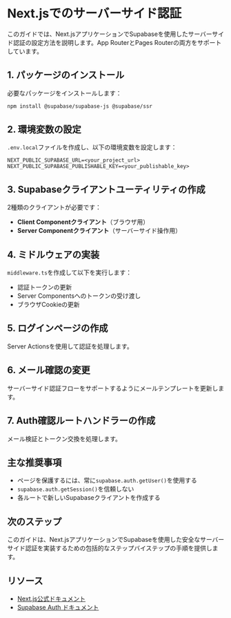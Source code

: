 # Next.jsでのサーバーサイド認証

このガイドでは、Next.jsアプリケーションでSupabaseを使用したサーバーサイド認証の設定方法を説明します。App RouterとPages Routerの両方をサポートしています。

## 1. パッケージのインストール

必要なパッケージをインストールします：

```bash
npm install @supabase/supabase-js @supabase/ssr
```

## 2. 環境変数の設定

`.env.local`ファイルを作成し、以下の環境変数を設定します：

```
NEXT_PUBLIC_SUPABASE_URL=<your_project_url>
NEXT_PUBLIC_SUPABASE_PUBLISHABLE_KEY=<your_publishable_key>
```

## 3. Supabaseクライアントユーティリティの作成

2種類のクライアントが必要です：

- **Client Componentクライアント**（ブラウザ用）
- **Server Componentクライアント**（サーバーサイド操作用）

## 4. ミドルウェアの実装

`middleware.ts`を作成して以下を実行します：

- 認証トークンの更新
- Server Componentsへのトークンの受け渡し
- ブラウザCookieの更新

## 5. ログインページの作成

Server Actionsを使用して認証を処理します。

## 6. メール確認の変更

サーバーサイド認証フローをサポートするようにメールテンプレートを更新します。

## 7. Auth確認ルートハンドラーの作成

メール検証とトークン交換を処理します。

## 主な推奨事項

- ページを保護するには、常に`supabase.auth.getUser()`を使用する
- `supabase.auth.getSession()`を信頼しない
- 各ルートで新しいSupabaseクライアントを作成する

## 次のステップ

このガイドは、Next.jsアプリケーションでSupabaseを使用した安全なサーバーサイド認証を実装するための包括的なステップバイステップの手順を提供します。

## リソース

- [Next.js公式ドキュメント](https://nextjs.org/docs)
- [Supabase Auth ドキュメント](https://supabase.com/docs/guides/auth)
